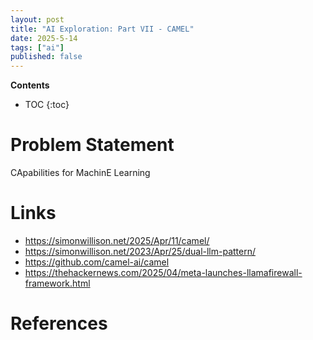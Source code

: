 ```yaml
---
layout: post
title: "AI Exploration: Part VII - CAMEL"
date: 2025-5-14
tags: ["ai"]
published: false
---
```


**Contents**
* TOC
{:toc}

# Problem Statement
CApabilities for MachinE Learning


# Links
* https://simonwillison.net/2025/Apr/11/camel/
* https://simonwillison.net/2023/Apr/25/dual-llm-pattern/
* https://github.com/camel-ai/camel
* https://thehackernews.com/2025/04/meta-launches-llamafirewall-framework.html

# References
[^1]: []()